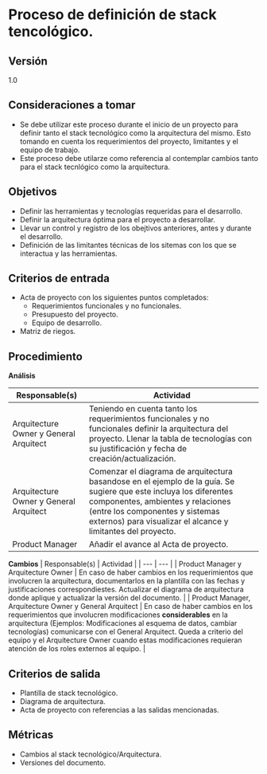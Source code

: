 # Proceso de definición de stack tencológico.

## Versión

1.0

## Consideraciones a tomar 
- Se debe utilizar este proceso durante el inicio de un proyecto para definir tanto el stack tecnológico como la arquitectura del mismo. Esto tomando en cuenta los requerimientos del proyecto, limitantes y el equipo de trabajo.
- Este proceso debe utilarze como referencia al contemplar cambios tanto para el stack tecnlógico como la arquitectura.

## Objetivos

- Definir las herramientas y tecnologías requeridas para el desarrollo.
- Definir la arquitectura óptima para el proyecto a desarrollar. 
- Llevar un control y registro de los obejtivos anteriores, antes y durante el desarrollo.
- Definición de las limitantes técnicas de los sitemas con los que se interactua y las herramientas.

## Criterios de entrada

- Acta de proyecto con los siguientes puntos completados:
    - Requerimientos funcionales y no funcionales.
    - Presupuesto del proyecto.
    - Equipo de desarrollo.
- Matriz de riegos.

## Procedimiento

**Análisis**

| Responsable(s) | Actividad |
| --- | --- |
| Arquitecture Owner y General Arquitect | Teniendo en cuenta tanto los requerimientos funcionales y no funcionales definir la arquitectura del proyecto. Llenar la tabla de tecnologías con su justificación y fecha de creación/actualización. |
| Arquitecture Owner y General Arquitect | Comenzar el diagrama de arquitectura basandose en el ejemplo de la guía. Se sugiere que este incluya los diferentes componentes, ambientes y relaciones (entre los componentes y sistemas externos) para visualizar el alcance y limitantes del proyecto. |
| Product Manager | Añadir el avance al Acta de proyecto. | 


**Cambios**
| Responsable(s) | Actividad |
| --- | --- |
| Product Manager y Arquitecture Owner | En caso de haber cambios en los requerimientos que involucren la arquitectura, documentarlos en la plantilla con las fechas y justificaciones correspondiestes. Actualizar el diagrama de arquitectura donde aplique y actualizar la versión del documento. |
| Product Manager, Arquitecture Owner y General Arquitect | En caso de haber cambios en los requerimientos que involucren modificaciones **considerables** en la arquitectura (Ejemplos: Modificaciones al esquema de datos, cambiar tecnologías) comunicarse con el General Arquitect. Queda a criterio del equipo y el Arquitecture Owner cuando estas modificaciones requieran atención de los roles externos al equipo. |

## Criterios de salida

- Plantilla de stack tecnológico.
- Diagrama de arquitectura.
- Acta de proyecto con referencias a las salidas mencionadas.

## Métricas

- Cambios al stack tecnológico/Arquitectura.
- Versiones del documento.

